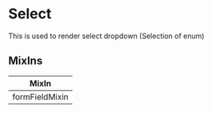 # Select

This is used to render select dropdown (Selection of enum)

## MixIns

<!-- @vuese:Select:mixIns:start -->
|MixIn|
|---|
|formFieldMixin|

<!-- @vuese:Select:mixIns:end -->


